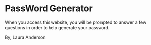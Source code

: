 # PassWord Generator

When you access this website, you will be prompted to answer a few questions in order to help generate your password. 

By, Laura Anderson
